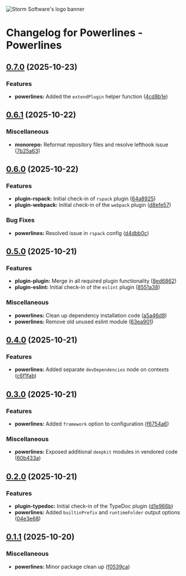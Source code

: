 ![Storm Software's logo banner](https://public.storm-cdn.com/brand-banner.png)

# Changelog for Powerlines - Powerlines

## [0.7.0](https://github.com/storm-software/powerlines/releases/tag/powerlines%400.7.0) (2025-10-23)

### Features

- **powerlines:** Added the `extendPlugin` helper function
  ([4cd8b1e](https://github.com/storm-software/powerlines/commit/4cd8b1e))

## [0.6.1](https://github.com/storm-software/powerlines/releases/tag/powerlines%400.6.1) (2025-10-22)

### Miscellaneous

- **monorepo:** Reformat repository files and resolve lefthook issue
  ([7b25a63](https://github.com/storm-software/powerlines/commit/7b25a63))

## [0.6.0](https://github.com/storm-software/powerlines/releases/tag/powerlines%400.6.0) (2025-10-22)

### Features

- **plugin-rspack:** Initial check-in of `rspack` plugin
  ([64a8925](https://github.com/storm-software/powerlines/commit/64a8925))
- **plugin-webpack:** Initial check-in of the `webpack` plugin
  ([d8efe57](https://github.com/storm-software/powerlines/commit/d8efe57))

### Bug Fixes

- **powerlines:** Resolved issue in `rspack` config
  ([d4dbb0c](https://github.com/storm-software/powerlines/commit/d4dbb0c))

## [0.5.0](https://github.com/storm-software/powerlines/releases/tag/powerlines%400.5.0) (2025-10-21)

### Features

- **plugin-plugin:** Merge in all required plugin functionality
  ([8ed6862](https://github.com/storm-software/powerlines/commit/8ed6862))
- **plugin-eslint:** Initial check-in of the `eslint` plugin
  ([8551a38](https://github.com/storm-software/powerlines/commit/8551a38))

### Miscellaneous

- **powerlines:** Clean up dependency installation code
  ([a5a46d8](https://github.com/storm-software/powerlines/commit/a5a46d8))
- **powerlines:** Remove old unused eslint module
  ([63ea901](https://github.com/storm-software/powerlines/commit/63ea901))

## [0.4.0](https://github.com/storm-software/powerlines/releases/tag/powerlines%400.4.0) (2025-10-21)

### Features

- **powerlines:** Added separate `devDependencies` node on contexts
  ([c6f1fab](https://github.com/storm-software/powerlines/commit/c6f1fab))

## [0.3.0](https://github.com/storm-software/powerlines/releases/tag/powerlines%400.3.0) (2025-10-21)

### Features

- **powerlines:** Added `framework` option to configuration
  ([f6754a6](https://github.com/storm-software/powerlines/commit/f6754a6))

### Miscellaneous

- **powerlines:** Exposed additional `deepkit` modules in vendored code
  ([60b433a](https://github.com/storm-software/powerlines/commit/60b433a))

## [0.2.0](https://github.com/storm-software/powerlines/releases/tag/powerlines%400.2.0) (2025-10-21)

### Features

- **plugin-typedoc:** Initial check-in of the TypeDoc plugin
  ([d1e966b](https://github.com/storm-software/powerlines/commit/d1e966b))
- **powerlines:** Added `builtinPrefix` and `runtimeFolder` output options
  ([04e3e68](https://github.com/storm-software/powerlines/commit/04e3e68))

## [0.1.1](https://github.com/storm-software/powerlines/releases/tag/powerlines%400.1.1) (2025-10-20)

### Miscellaneous

- **powerlines:** Minor package clean up
  ([f0539ca](https://github.com/storm-software/powerlines/commit/f0539ca))
